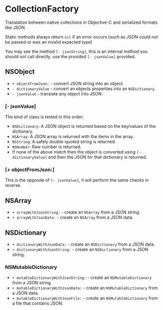 CollectionFactory
=================

Translation between native collections in Objective-C and serialized formats like JSON.

Static methods always return `nil` if an error occurs (such as JSON could not be passed or was an invalid expected type)

You may see the method `[- jsonString]`, this is an internal method you should not call directly. use the provided `[- jsonValue]` provided.

NSObject
--------

 * `+ objectFromJson:` - convert JSON string into an object.
 * `- dictionaryValue` - convert an objects properties into an `NSDictionary`.
 * `- jsonValue` - translate any object into JSON.
 
### [- jsonValue]

The kind of class is tested in this order:

 * `NSDictionary`: A JSON object is returned based on the key/values of the dictionary.
 * `NSArray`: A JSON array is returned with the items in the array.
 * `NSString`: A safely double-quoted string is returned.
 * `NSNumber`: Raw number is returned.
 * If none of the above match then the object is converted using `[- dictionaryValue]` and then the JSON for that dictionary is returned.
 
### [+ objectFromJson:]

This is the opposite of `[- jsonValue]`, it will perform the same checks in reverse.

NSArray
-------

 * `+ arrayWithJsonString:` - create an `NSArray` from a JSON string.
 * `+ arrayWithJsonData:` - create an `NSArray` from a JSON data.

NSDictionary
------------

 * `+ dictionaryWithJsonData:` - create an `NSDictionary` from a JSON data.
 * `+ dictionaryWithJsonString:` - create an `NSDictionary` from a JSON string.
 
### NSMutableDictionary

 * `+ mutableDictionaryWithJsonString:` - create an `NSMutableDictionary` from a JSON string.
 * `+ mutableDictionaryWithJsonData:` - create an `NSMutableDictionary` from a JSON data.
 * `+ mutableDictionaryWithJsonFile:` - create an `NSMutableDictionary` from a file that contains JSON.
